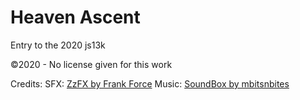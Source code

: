 
# Heaven Ascent

Entry to the 2020 js13k

©2020 - No license given for this work

Credits: 
SFX: [ZzFX by Frank Force](https://github.com/KilledByAPixel/ZzFX)
Music: [SoundBox by mbitsnbites](https://github.com/mbitsnbites/soundbox)